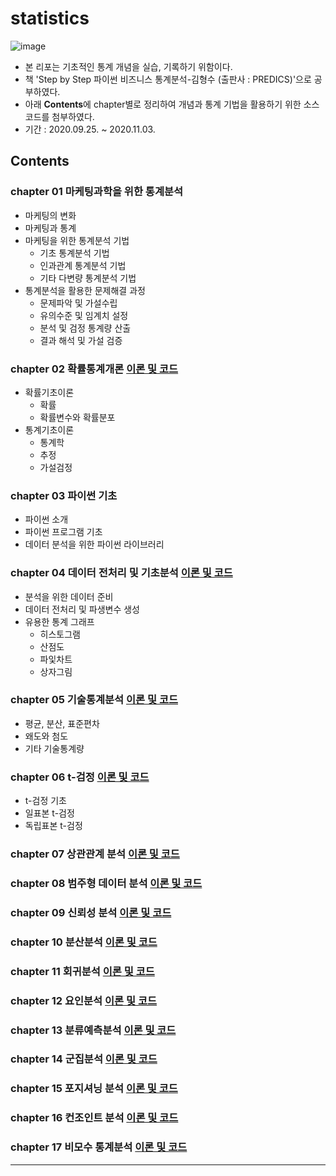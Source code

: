 # statistics
![image](https://user-images.githubusercontent.com/67505208/95998342-bb367880-0e6f-11eb-938c-606c1e2a9bd0.png)
- 본 리포는 기초적인 통계 개념을 실습, 기록하기 위함이다.
- 책 'Step by Step 파이썬 비즈니스 통계분석-김형수 (출판사 : PREDICS)'으로 공부하였다.
- 아래 **Contents**에 chapter별로 정리하여 개념과 통계 기법을 활용하기 위한 소스 코드를 첨부하였다.
- 기간 : 2020.09.25. ~ 2020.11.03.
## Contents
### chapter 01 마케팅과학을 위한 통계분석
- 마케팅의 변화
- 마케팅과 통계
- 마케팅을 위한 통계분석 기법
  - 기초 통계분석 기법
  - 인과관계 통계분석 기법
  - 기타 다변량 통계분석 기법
- 통계분석을 활용한 문제해결 과정
  - 문제파악 및 가설수립
  - 유의수준 및 임계치 설정
  - 분석 및 검정 통계량 산출
  - 결과 해석 및 가설 검증
### chapter 02 확률통계개론 [이론 및 코드](https://github.com/OH1107/self_study/blob/master/statistics/training/2%EC%9E%A5_%ED%99%95%EB%A5%A0%ED%86%B5%EA%B3%84%EA%B0%9C%EB%A1%A0.ipynb)
- 확률기초이론
  - 확률
  - 확률변수와 확률분포
- 통계기초이론
  - 통계학
  - 추정
  - 가설검정

### chapter 03 파이썬 기초
- 파이썬 소개
- 파이썬 프로그램 기초
- 데이터 분석을 위한 파이썬 라이브러리

### chapter 04 데이터 전처리 및 기초분석 [이론 및 코드](https://github.com/OH1107/self_study/blob/master/statistics/training/4%EC%9E%A5_%EB%8D%B0%EC%9D%B4%ED%84%B0_%EC%A0%84%EC%B2%98%EB%A6%AC_%EB%B0%8F_%EA%B8%B0%EC%B4%88%EB%B6%84%EC%84%9D.ipynb)
- 분석을 위한 데이터 준비
- 데이터 전처리 및 파생변수 생성
- 유용한 통계 그래프
  - 히스토그램
  - 산점도
  - 파잋차트
  - 상자그림
### chapter 05 기술통계분석 [이론 및 코드](https://github.com/OH1107/self_study/blob/master/statistics/training/5%EC%9E%A5_%EA%B8%B0%EC%88%A0%ED%86%B5%EA%B3%84%EB%B6%84%EC%84%9D.ipynb)
- 평균, 분산, 표준편차
- 왜도와 첨도
- 기타 기술통계량

### chapter 06 t-검정 [이론 및 코드](https://github.com/OH1107/self_study/blob/master/statistics/training/6%EC%9E%A5_t_%EA%B2%80%EC%A0%95.ipynb)
- t-검정 기초
- 일표본 t-검정
- 독립표본 t-검정

### chapter 07 상관관계 분석 [이론 및 코드](https://github.com/OH1107/self_study/blob/master/statistics/training/7%EC%9E%A5_%EC%83%81%EA%B4%80%EA%B4%80%EA%B3%84_%EB%B6%84%EC%84%9D.ipynb)

### chapter 08 범주형 데이터 분석 [이론 및 코드](https://github.com/OH1107/self_study/blob/master/statistics/training/8%EC%9E%A5_%EB%B2%94%EC%A3%BC%ED%98%95_%EB%8D%B0%EC%9D%B4%ED%84%B0_%EB%B6%84%EC%84%9D.ipynb)

### chapter 09 신뢰성 분석 [이론 및 코드](https://github.com/OH1107/self_study/blob/master/statistics/training/9%EC%9E%A5_%EC%8B%A0%EB%A2%B0%EC%84%B1%EB%B6%84%EC%84%9D.ipynb)

### chapter 10 분산분석 [이론 및 코드](https://github.com/OH1107/self_study/blob/master/statistics/training/10%EC%9E%A5_%EB%B6%84%EC%82%B0%EB%B6%84%EC%84%9D.ipynb)

### chapter 11 회귀분석 [이론 및 코드](https://github.com/OH1107/self_study/blob/master/statistics/training/11%EC%9E%A5_%ED%9A%8C%EA%B7%80%EB%B6%84%EC%84%9D.ipynb)

### chapter 12 요인분석 [이론 및 코드](https://github.com/OH1107/self_study/blob/master/statistics/training/12%EC%9E%A5_%EC%9A%94%EC%9D%B8%EB%B6%84%EC%84%9D.ipynb)

### chapter 13 분류예측분석 [이론 및 코드](https://github.com/OH1107/self_study/blob/master/statistics/training/13%EC%9E%A5_%EB%B6%84%EB%A5%98%EC%98%88%EC%B8%A1%EB%B6%84%EC%84%9D.ipynb)

### chapter 14 군집분석 [이론 및 코드](https://github.com/OH1107/self_study/blob/master/statistics/training/14%EC%9E%A5_%EA%B5%B0%EC%A7%91%EB%B6%84%EC%84%9D_%EC%88%98%EC%A0%95.ipynb)

### chapter 15 포지셔닝 분석 [이론 및 코드](https://github.com/OH1107/self_study/blob/master/statistics/training/15%EC%9E%A5_%ED%8F%AC%EC%A7%80%EC%85%94%EB%8B%9D%EB%B6%84%EC%84%9D.ipynb)

### chapter 16 컨조인트 분석 [이론 및 코드](https://github.com/OH1107/self_study/blob/master/statistics/training/16%EC%9E%A5_%EC%BB%A8%EC%A1%B0%EC%9D%B8%ED%8A%B8%EB%B6%84%EC%84%9D_%EC%88%98%EC%A0%95.ipynb)

### chapter 17 비모수 통계분석 [이론 및 코드](https://github.com/OH1107/self_study/blob/master/statistics/training/17%EC%9E%A5_%EB%B9%84%EB%AA%A8%EC%88%98_%ED%86%B5%EA%B3%84%EB%B6%84%EC%84%9D_%EC%88%98%EC%A0%95.ipynb)

---

